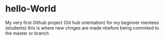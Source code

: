# hello-World
My very first Github project (Git hub orientation) for my beginner mentees (students)
this is where new chnges are made nbefore being commited to the master or branch
